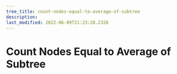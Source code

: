 ```yaml
---
tree_title: count-nodes-equal-to-average-of-subtree
description: 
last_modified: 2022-06-09T21:23:28.2328
---
```


# Count Nodes Equal to Average of Subtree
